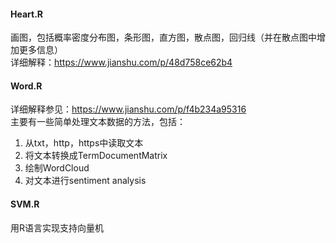 #### Heart.R
画图，包括概率密度分布图，条形图，直方图，散点图，回归线（并在散点图中增加更多信息）  
详细解释：https://www.jianshu.com/p/48d758ce62b4  
#### Word.R
详细解释参见：https://www.jianshu.com/p/f4b234a95316  
主要有一些简单处理文本数据的方法，包括：  
1. 从txt，http，https中读取文本  
2. 将文本转换成TermDocumentMatrix  
3. 绘制WordCloud  
4. 对文本进行sentiment analysis
#### SVM.R
用R语言实现支持向量机